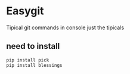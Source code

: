 # Easygit
Tipical git commands in console just the tipicals

## need to install
```
pip install pick
pip install blessings
```



